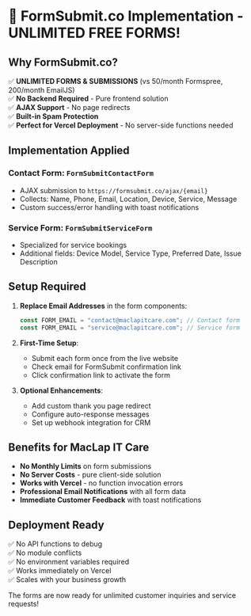 # 🚀 FormSubmit.co Implementation - UNLIMITED FREE FORMS!

## Why FormSubmit.co?

✅ **UNLIMITED FORMS & SUBMISSIONS** (vs 50/month Formspree, 200/month EmailJS)  
✅ **No Backend Required** - Pure frontend solution  
✅ **AJAX Support** - No page redirects  
✅ **Built-in Spam Protection**  
✅ **Perfect for Vercel Deployment** - No server-side functions needed  

## Implementation Applied

### Contact Form: `FormSubmitContactForm`
- AJAX submission to `https://formsubmit.co/ajax/{email}`
- Collects: Name, Phone, Email, Location, Device, Service, Message
- Custom success/error handling with toast notifications

### Service Form: `FormSubmitServiceForm`
- Specialized for service bookings
- Additional fields: Device Model, Service Type, Preferred Date, Issue Description

## Setup Required

1. **Replace Email Addresses** in the form components:
   ```typescript
   const FORM_EMAIL = "contact@maclapitcare.com"; // Contact form
   const FORM_EMAIL = "service@maclapitcare.com"; // Service form
   ```

2. **First-Time Setup**:
   - Submit each form once from the live website
   - Check email for FormSubmit confirmation link
   - Click confirmation link to activate the form

3. **Optional Enhancements**:
   - Add custom thank you page redirect
   - Configure auto-response messages
   - Set up webhook integration for CRM

## Benefits for MacLap IT Care

- **No Monthly Limits** on form submissions
- **No Server Costs** - pure client-side solution
- **Works with Vercel** - no function invocation errors
- **Professional Email Notifications** with all form data
- **Immediate Customer Feedback** with toast notifications

## Deployment Ready

✅ No API functions to debug  
✅ No module conflicts  
✅ No environment variables required  
✅ Works immediately on Vercel  
✅ Scales with your business growth  

The forms are now ready for unlimited customer inquiries and service requests!